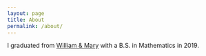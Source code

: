 ```yaml
---
layout: page
title: About
permalink: /about/
---
```


I graduated from [William & Mary](https://www.wm.edu/) with a B.S. in Mathematics in 2019. 
